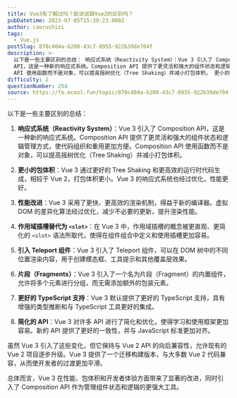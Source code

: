 ```yaml
---
title: Vue3有了解过吗？能说说跟Vue2的区别吗？
pubDatetime: 2023-07-05T15:39:23.000Z
author: caorushizi
tags:
  - Vue.js
postSlug: 870c404a-b200-43c7-8955-922b39de704f
description: >-
  以下是一些主要区别的总结： 响应式系统（Reactivity System）：Vue 3 引入了 Composition
  API，这是一种新的响应式系统。Composition API 提供了更灵活和强大的组件状态和逻辑管理方式，使代码组织和重用更加方便。Composition
  API 使用函数而不是对象，可以提高摇树优化（Tree Shaking）并减小打包体积。 更小的包体积：Vue 3 通过
difficulty: 2
questionNumber: 254
source: https://fe.ecool.fun/topic/870c404a-b200-43c7-8955-922b39de704f
---
```


以下是一些主要区别的总结：

1. **响应式系统（Reactivity System）**：Vue 3 引入了 Composition API，这是一种新的响应式系统。Composition API 提供了更灵活和强大的组件状态和逻辑管理方式，使代码组织和重用更加方便。Composition API 使用函数而不是对象，可以提高摇树优化（Tree Shaking）并减小打包体积。

2. **更小的包体积**：Vue 3 通过更好的 Tree Shaking 和更高效的运行时代码生成，相较于 Vue 2，打包体积更小。Vue 3 的响应式系统也经过优化，性能更好。

3. **性能改进**：Vue 3 采用了更快、更高效的渲染机制，得益于新的编译器。虚拟 DOM 的差异化算法经过优化，减少不必要的更新，提升渲染性能。

4. **作用域插槽替代为 `<slot>`**：在 Vue 3 中，作用域插槽的概念被更直观、更简化的 `<slot>` 语法所取代，使得在组件组合中定义和使用插槽更加容易。

5. **引入 Teleport 组件**：Vue 3 引入了 Teleport 组件，可以在 DOM 树中的不同位置渲染内容，用于创建模态框、工具提示和其他覆盖层效果。

6. **片段（Fragments）**：Vue 3 引入了一个名为片段（Fragment）的内置组件，允许将多个元素进行分组，而无需添加额外的包装元素。

7. **更好的 TypeScript 支持**：Vue 3 默认提供了更好的 TypeScript 支持，具有增强的类型推断和与 TypeScript 工具更好的集成。

8. **简化的 API**：Vue 3 对许多 API 进行了简化和优化，使得学习和使用框架更加容易。新的 API 提供了更好的一致性，并与 JavaScript 标准更加对齐。

虽然 Vue 3 引入了这些变化，但它保持与 Vue 2 API 的向后兼容性，允许现有的 Vue 2 项目逐步升级。Vue 3 提供了一个迁移构建版本，与大多数 Vue 2 代码兼容，从而使开发者的过渡更加平滑。

总体而言，Vue 3 在性能、包体积和开发者体验方面带来了显著的改进，同时引入了 Composition API 作为管理组件状态和逻辑的更强大工具。
